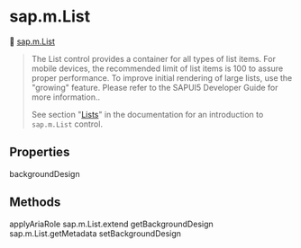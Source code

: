 # sap.m.List

🔗 [sap.m.List](https://ui5.sap.com/#/api/sap.m.List)

><p>The List control provides a container for all types of list items. For mobile devices, the recommended limit of list items is 100 to assure proper performance. To improve initial rendering of large lists, use the "growing" feature. Please refer to the SAPUI5 Developer Guide for more information..</p><p>See section "<a target="_self" href="topic/1da158152f644ba1ad408a3e982fd3df">Lists</a>" in the documentation for an introduction to <code>sap.m.List</code> control.</p>

## Properties

backgroundDesign

## Methods

applyAriaRole
sap.m.List.extend
getBackgroundDesign
sap.m.List.getMetadata
setBackgroundDesign

